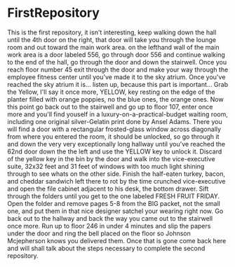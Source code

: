 # FirstRepository
  This is the first repository, it isn't interesting, keep walking down the hall until the 4th door on the right, that door will take you through the lounge room and out toward the main work area. on the lefthand wall of the main work area is a door labeled 556, go through door 556 and continue walking to the end of the hall, go through the door and down the stairwell. Once you reach floor number 45 exit through the door and make your way through the employee fitness center until you've made it to the sky atrium. Once you've reached the sky atrium it is... listen up, because this part is important... Grab the Yellow, I'll say it once more, YELLOW, key resting on the edge of the planter filled with orange poppies, no the blue ones, the orange ones. Now this point go back out to the stairwell and go up to floor 107, enter once more and you'll find youself in a luxury-on-a-practical-budget waiting room, including one original silver-Gelatin print done by Ansel Adams. There you will find a door with a rectangular frosted-glass window across diagonally from where you entered the room, it should be unlocked, so go through it and down the very very exceptionally long hallway until you've reached the 62nd door down the the left and use the YELLOW key to unlock it.
  Discard of the yellow key in the bin by the door and walk into the vice-executive suite, 32x32 feet and 31 feet of windows with too much light shining through to see whats on the other side. Finish the half-eaten turkey, bacon, and cheddar sandwich left there to rot by the time crunched vice-executive and open the file cabinet adjacent to his desk, the bottom drawer. Sift through the folders until you get to the one labeled FRESH FRUIT FRIDAY. Open the folder and remove pages 5-8 from the BIG packet, not the small one, and put them in that nice designer satchel your wearing right now. Go back out to the hallway and back the way you came out to the stairwell once more. Run up to floor 246 in under 4 minutes and slip the papers under the door and ring the bell placed on the floor so Johnson Mcjepherson knows you delivered them. Once that is gone come back here and will shall talk about the steps necessary to complete the second repository.
